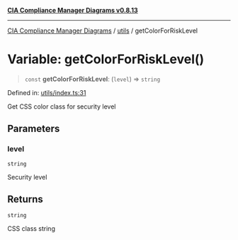 [**CIA Compliance Manager Diagrams v0.8.13**](../../README.md)

***

[CIA Compliance Manager Diagrams](../../modules.md) / [utils](../README.md) / getColorForRiskLevel

# Variable: getColorForRiskLevel()

> `const` **getColorForRiskLevel**: (`level`) => `string`

Defined in: [utils/index.ts:31](https://github.com/Hack23/cia-compliance-manager/blob/2f6ce8651c6fa9a0d9c8860576f0ee67ef038efd/src/utils/index.ts#L31)

Get CSS color class for security level

## Parameters

### level

`string`

Security level

## Returns

`string`

CSS class string
